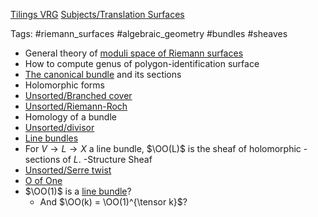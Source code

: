 [Tilings VRG](Projects/Current%20Projects/0100_Reading%20with%20Phil%20Summer%202021/Tilings/Tilings%20VRG.md)
[Subjects/Translation Surfaces](Subjects/Translation%20Surfaces.md)

Tags: #riemann_surfaces #algebraic_geometry #bundles #sheaves

- General theory of [moduli space of Riemann surfaces](Unsorted/moduli%20stack%20of%20elliptic%20curves.md)
- How to compute genus of polygon-identification surface
- [The canonical bundle](Unsorted/the%20canonical%20bundle.md) and its sections
- Holomorphic forms
- [Unsorted/Branched cover](Unsorted/Branched%20cover.md)
- [Unsorted/Riemann-Roch](Unsorted/Riemann-Roch.md)
- Homology of a bundle
- [Unsorted/divisor](Unsorted/divisor.md) 
- [Line bundles](Line%20bundles)
- For $V \to L \to X$ a line bundle, $\OO(L)$ is the sheaf of holomorphic - sections of $L$.
 -Structure Sheaf
- [Unsorted/Serre twist](Unsorted/Serre%20twist.md)
- [O of One](O%20of%20One)
- $\OO(1)$ is a [line bundle](Unsorted/line%20bundle.md)? 
	- And $\OO(k) = \OO(1)^{\tensor k}$?
